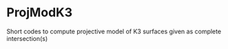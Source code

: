 # ProjModK3
Short codes to compute projective model of K3 surfaces given as complete intersection(s)
